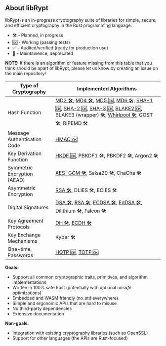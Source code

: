 ## About libRypt
libRypt is an in-progress cryptography suite of libraries for simple, secure, and efficient cryptography in the Rust programming language.

* 🛠️ - Planned, in progress
* 🆗 - Working (passing tests)
* ✅ - Audited/verified (ready for production use)
* 🚧 - Maintainence, deprecated

**NOTE:** If there is an algorithm or feature missing from this table that you think should be apart of libRypt, please let us know by creating an issue on the main repository!

| **Type of Cryptography**                      | **Implemented Algorithms** |
|-----------------------------------------------|----------------------------|
| Hash Function                                 | [MD2 🛠️](https://www.github.com/librypt/librypt-hash-md2), [MD4 🛠️](https://www.github.com/librypt/librypt-hash-md4), [MD5 🆗](https://www.github.com/librypt/librypt-hash-md5), [MD6 🛠️](https://www.github.com/librypt/librypt-hash-md6), [SHA-1 🆗](https://www.github.com/librypt/librypt-hash-sha1), [SHA-2 🆗](https://www.github.com/librypt/librypt-hash-sha2), [SHA-3 🆗](https://www.github.com/librypt/librypt-hash-sha3), [BLAKE2 🆗](https://www.github.com/librypt/librypt-hash-blake2), BLAKE3 (wrapper) 🛠️, [Whirlpool 🛠️](https://www.github.com/librypt/librypt-hash-whirlpool), GOST 🛠️, RIPEMD 🛠️ |
| Message Authentication Code                   | [HMAC 🆗](https://www.github.com/librypt/librypt-mac-hmac) |
| Key Derivation Function                       | [HKDF 🆗](https://www.github.com/librypt/librypt-kdf-hkdf), PBKDF1 🛠️, PBKDF2 🛠️, Argon2 🛠️ |
| Symmetric Encryption (AEAD)                   | [AES-GCM 🛠️](https://www.github.com/librypt/librypt-aead-aes), Salsa20 🛠️, ChaCha 🛠️ |
| Asymmetric Encryption                         | [RSA 🛠️](https://www.github.com/librypt/librypt-aea-rsa), DLIES 🛠️, ECIES 🛠️ |
| Digital Signatures                            | [DSA 🛠️](https://www.github.com/librypt/librypt-signature-dsa), [RSA 🛠️](https://www.github.com/librypt/librypt-signature-rsa), [ECDSA 🛠️](https://www.github.com/librypt/librypt-signature-ecdsa), [EdDSA 🛠️](https://www.github.com/librypt/librypt-signature-eddsa), Dilithium 🛠️, Falcon 🛠️ |
| Key Agreement Protocols                       | [DH 🛠️](https://www.github.com/librypt/librypt-kap-dh), [ECDH 🛠️](https://www.github.com/librypt/librypt-kap-ecdh) |
| Key Exchange Mechanisms                       | Kyber 🛠️ |
| One-time Passwords                            | [HOTP 🆗](https://www.github.com/librypt/librypt-hotp), [TOTP 🆗](https://www.github.com/librypt/librypt-totp) |

**Goals:**
* Support all common cryptographic traits, primitives, and algorithm implementations
* Written in 100% safe Rust (potentially with optional *unsafe* optimizations)
* Embedded and WASM friendly (no_std everywhere)
* Simple and ergonomic APIs that are hard to misuse
* No third-party dependencies
* Extensive documentation

**Non-goals:**
* Integration with existing cryptography libraries (such as OpenSSL)
* Support for other languages (the APIs are Rust-focused)
